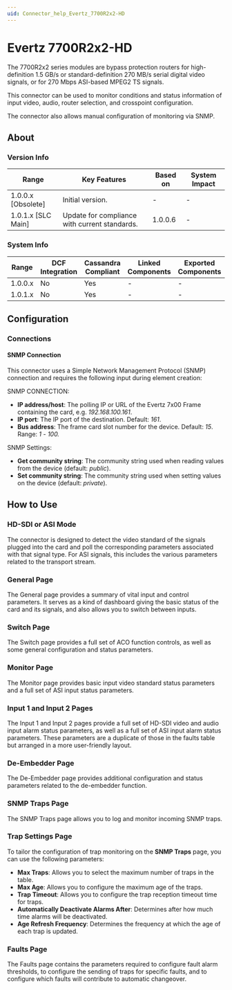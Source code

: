 ```yaml
---
uid: Connector_help_Evertz_7700R2x2-HD
---
```


# Evertz 7700R2x2-HD

The 7700R2x2 series modules are bypass protection routers for high-definition 1.5 GB/s or standard-definition 270 MB/s serial digital video signals, or for 270 Mbps ASI-based MPEG2 TS signals.

This connector can be used to monitor conditions and status information of input video, audio, router selection, and crosspoint configuration.

The connector also allows manual configuration of monitoring via SNMP.

## About

### Version Info

| Range              | Key Features                                  | Based on     | System Impact     |
|--------------------|-----------------------------------------------|--------------|-------------------|
| 1.0.0.x [Obsolete] | Initial version.                              | -            | -                 |
| 1.0.1.x [SLC Main] | Update for compliance with current standards. | 1.0.0.6      | -                 |

### System Info

| Range     | DCF Integration     | Cassandra Compliant     | Linked Components     | Exported Components     |
|-----------|---------------------|-------------------------|-----------------------|-------------------------|
| 1.0.0.x   | No                  | Yes                     | -                     | -                       |
| 1.0.1.x   | No                  | Yes                     | -                     | -                       |

## Configuration

### Connections

#### SNMP Connection

This connector uses a Simple Network Management Protocol (SNMP) connection and requires the following input during element creation:

SNMP CONNECTION:

- **IP address/host**: The polling IP or URL of the Evertz 7x00 Frame containing the card, e.g. *192.168.100.161*.
- **IP port**: The IP port of the destination. Default: *161*.
- **Bus address**: The frame card slot number for the device. Default: *15*. Range: *1* - *100.*

SNMP Settings:

- **Get community string**: The community string used when reading values from the device (default: *public*).
- **Set community string**: The community string used when setting values on the device (default: *private*).

## How to Use

### HD-SDI or ASI Mode

The connector is designed to detect the video standard of the signals plugged into the card and poll the corresponding parameters associated with that signal type. For ASI signals, this includes the various parameters related to the transport stream.

### General Page

The General page provides a summary of vital input and control parameters. It serves as a kind of dashboard giving the basic status of the card and its signals, and also allows you to switch between inputs.

### Switch Page

The Switch page provides a full set of ACO function controls, as well as some general configuration and status parameters.

### Monitor Page

The Monitor page provides basic input video standard status parameters and a full set of ASI input status parameters.

### Input 1 and Input 2 Pages

The Input 1 and Input 2 pages provide a full set of HD-SDI video and audio input alarm status parameters, as well as a full set of ASI input alarm status parameters. These parameters are a duplicate of those in the faults table but arranged in a more user-friendly layout.

### De-Embedder Page

The De-Embedder page provides additional configuration and status parameters related to the de-embedder function.

### SNMP Traps Page

The SNMP Traps page allows you to log and monitor incoming SNMP traps.

### Trap Settings Page

To tailor the configuration of trap monitoring on the **SNMP Traps** page, you can use the following parameters:

- **Max Traps**: Allows you to select the maximum number of traps in the table.
- **Max Age**: Allows you to configure the maximum age of the traps.
- **Trap Timeout**: Allows you to configure the trap reception timeout time for traps.
- **Automatically Deactivate Alarms After**: Determines after how much time alarms will be deactivated.
- **Age Refresh Frequency**: Determines the frequency at which the age of each trap is updated.

### Faults Page

The Faults page contains the parameters required to configure fault alarm thresholds, to configure the sending of traps for specific faults, and to configure which faults will contribute to automatic changeover.
